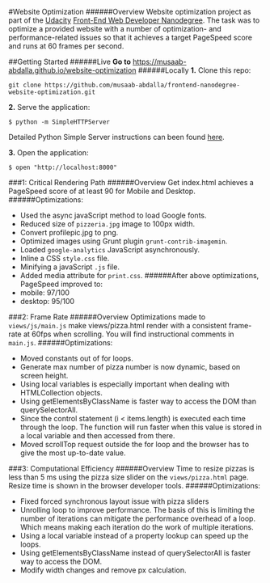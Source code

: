 #Website Optimization
######Overview
Website optimization project as part of the [Udacity](https://udacity.com) [Front-End Web Developer Nanodegree](https://classroom.udacity.com/nanodegrees/nd001). The task was to optimize a provided website with a number of optimization- and performance-related issues so that it achieves a target PageSpeed score and runs at 60 frames per second.

##Getting Started
######Live
**Go to** https://musaab-abdalla.github.io/website-optimization
######Locally
**1.** Clone this repo:
```
git clone https://github.com/musaab-abdalla/frontend-nanodegree-website-optimization.git
```
**2.** Serve the application:
```
$ python -m SimpleHTTPServer
```
Detailed Python Simple Server instructions can been found [here](https://docs.python.org/2/library/basehttpserver.html).

**3.** Open the application:
```
$ open "http://localhost:8000"
```
###1: Critical Rendering Path
######Overview
Get index.html achieves a PageSpeed score of at least 90 for Mobile and Desktop.
######Optimizations:
* Used the async javaScript method to load Google fonts.
* Reduced size of `pizzeria.jpg` image to 100px width.
* Convert profilepic.jpg to png.
* Optimized images using Grunt plugin `grunt-contrib-imagemin`.
* Loaded `google-analytics` JavaScript asynchronously.
* Inline a CSS `style.css` file.
* Minifying a javaScript `.js` file.
* Added media attribute for `print.css`.
######After above optimizations, PageSpeed improved to:
* mobile: 97/100
* desktop: 95/100

###2: Frame Rate
######Overview
Optimizations made to `views/js/main.js` make views/pizza.html render with a consistent frame-rate at 60fps when scrolling. You will find instructional comments in `main.js`.
######Optimizations:
* Moved constants out of for loops.
* Generate max number of pizza number is now dynamic, based on screen height.
* Using local variables is especially important when dealing with HTMLCollection objects.
* Using getElementsByClassName is faster way to access the DOM than querySelectorAll.
* Since the control statement (i < items.length) is executed each time through the loop. The function will run faster when this value is stored in a local variable and then accessed from there.
* Moved scrollTop request outside the for loop and the browser has to give the most up-to-date value.

###3: Computational Efficiency
######Overview
Time to resize pizzas is less than 5 ms using the pizza size slider on the `views/pizza.html` page. Resize time is shown in the browser developer tools.
######Optimizations:
* Fixed forced synchronous layout issue with pizza sliders
* Unrolling loop to improve performance. The basis of this is limiting the number of iterations can mitigate the performance overhead of a loop. Which means making each iteration do the work of multiple iterations.
* Using a local variable instead of a property lookup can speed up the loops.
* Using getElementsByClassName instead of querySelectorAll is faster way to access the DOM.
* Modify width changes and remove px calculation.